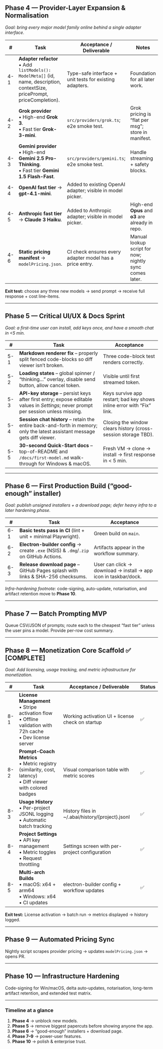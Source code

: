 ## Phase 4 — Provider-Layer Expansion & Normalisation

_Goal: bring every major model family online behind a single adapter interface._

| #   | Task                                                                                                                           | Acceptance / Deliverable                                   | Notes                                                   |
| --- | ------------------------------------------------------------------------------------------------------------------------------ | ---------------------------------------------------------- | ------------------------------------------------------- |
| 4-1 | **Adapter refactor**<br/>• Add `listModels(): ModelMeta[]` (id, name, description, contextSize, pricePrompt, priceCompletion). | Type-safe interface + unit tests for existing adapters.    | Foundation for all later work.                          |
| 4-2 | **Grok provider**<br/>• High-end **Grok 3**.<br/>• Fast tier **Grok-3-mini**.                                                  | `src/providers/grok.ts`; e2e smoke test.                   | Grok pricing is “flat per msg”; store in manifest.      |
| 4-3 | **Gemini provider**<br/>• High-end **Gemini 2.5 Pro-Thinking**.<br/>• Fast tier **Gemini 1.5 Flash-Fast**.                     | `src/providers/gemini.ts`; e2e smoke test.                 | Handle streaming + safety blocks.                       |
| 4-4 | **OpenAI fast tier** → **gpt-4.1-mini**.                                                                                       | Added to existing OpenAI adapter; visible in model picker. |                                                         |
| 4-5 | **Anthropic fast tier** → **Claude 3 Haiku**.                                                                                  | Added to Anthropic adapter; visible in model picker.       | High-end **Opus** and **o3** are already in repo.       |
| 4-6 | **Static pricing manifest** → `modelPricing.json`.                                                                             | CI check ensures every adapter model has a price entry.    | Manual lookup script for now; nightly sync comes later. |

**Exit test:** choose any three new models → send prompt → receive full response + cost line-items.

---

## Phase 5 — Critical UI/UX & Docs Sprint

_Goal: a first-time user can install, add keys once, and have a smooth chat in <5 min._

| #   | Task                                                                                                                                 | Acceptance                                                            |
| --- | ------------------------------------------------------------------------------------------------------------------------------------ | --------------------------------------------------------------------- |
| 5-1 | **Markdown renderer fix** – properly split fenced code-blocks so diff viewer isn’t broken.                                           | Three code-block test renders correctly.                              |
| 5-2 | **Loading states** – global spinner / “thinking…” overlay, disable send button, allow cancel token.                                  | Visible until first streamed token.                                   |
| 5-3 | **API-key storage** – persist keys after first entry; expose editable values in _Settings_; never prompt per session unless missing. | Keys survive app restart; bad key shows inline error with “Fix” link. |
| 5-4 | **Session chat history** – retain the entire back-and-forth in memory; only the latest assistant message gets diff viewer.           | Closing the window clears history (cross-session storage TBD).        |
| 5-5 | **30-second Quick-Start docs** – top-of-README and `/docs/first-model.md` walk-through for Windows & macOS.                          | Fresh VM → clone → install → first response in < 5 min.               |

---

## Phase 6 — First Production Build (“good-enough” installer)

_Goal: publish unsigned installers + a download page; defer heavy infra to a later hardening phase._

| #   | Task                                                                                  | Acceptance                                                      |
| --- | ------------------------------------------------------------------------------------- | --------------------------------------------------------------- |
| 6-1 | **Basic tests pass in CI** (lint + unit + minimal Playwright).                        | Green build on `main`.                                          |
| 6-2 | **Electron-builder config** → create `.exe` (NSIS) & `.dmg`/`.zip` on GitHub Actions. | Artifacts appear in the workflow summary.                       |
| 6-3 | **Release download page** – GitHub Pages splash with links & SHA-256 checksums.       | User can click → download → install → app icon in taskbar/dock. |

_Infra-hardening footnote:_ code-signing, auto-update, notarisation, and artifact retention move to **Phase 10**.

---

## Phase 7 — Batch Prompting MVP

Queue CSV/JSON of prompts; route each to the cheapest “fast tier” unless the user pins a model. Provide per-row cost summary.

---

## Phase 8 — Monetization Core Scaffold ✅ [COMPLETE]

_Goal: Add licensing, usage tracking, and metric infrastructure for monetization._

| #   | Task                                                                                                                           | Acceptance / Deliverable                                   | Status |
| --- | ------------------------------------------------------------------------------------------------------------------------------ | ---------------------------------------------------------- | ------ |
| 8-1 | **License Management**<br/>• Stripe activation flow<br/>• Offline validation with 72h cache<br/>• Dev license server          | Working activation UI + license check on startup           | ✅     |
| 8-2 | **Prompt-Coach Metrics**<br/>• Metric registry (similarity, cost, latency)<br/>• Diff viewer with colored badges              | Visual comparison table with metric scores                 | ✅     |
| 8-3 | **Usage History**<br/>• Per-project JSONL logging<br/>• Automatic batch tracking                                              | History files in ~/.abai/history/{project}.jsonl          | ✅     |
| 8-4 | **Project Settings**<br/>• API key management<br/>• Metric toggles<br/>• Request throttling                                   | Settings screen with per-project configuration             | ✅     |
| 8-5 | **Multi-arch Builds**<br/>• macOS: x64 + arm64<br/>• Windows: x64<br/>• CI updates                                           | electron-builder config + workflow updates                 | ✅     |

**Exit test:** License activation → batch run → metrics displayed → history logged.

---

## Phase 9 — Automated Pricing Sync

Nightly script scrapes provider pricing → updates `modelPricing.json` → opens PR.

---

## Phase 10 — Infrastructure Hardening

Code-signing for Win/macOS, delta auto-updates, notarisation, long-term artifact retention, and extended test matrix.

---

### Timeline at a glance

1. **Phase 4** → unblock new models.
2. **Phase 5** → remove biggest papercuts before showing anyone the app.
3. **Phase 6** → “good-enough” installers + download page.
4. **Phase 7–9** → power-user features.
5. **Phase 10** → polish & enterprise trust.
